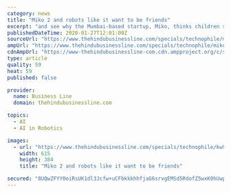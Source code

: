 ```yaml
---
category: news
title: "Miko 2 and robots like it want to be friends"
excerpt: "and see why the Mumbai-based startup, Miko, thinks children should use robots. The company was founded in October 2014 by three IIT Bombay post-graduates with an eye to solving ‘grave consumer problems’ using AI products. “We realised that today kids get hooked on to smartphones and tablets at a very young age,” said the co-founder Sneh ..."
publishedDateTime: 2020-01-27T12:01:00Z
sourceUrl: "https://www.thehindubusinessline.com/specials/technophile/miko-2-and-robots-like-it-want-to-be-friends/article30666015.ece"
ampUrl: "https://www.thehindubusinessline.com/specials/technophile/miko-2-and-robots-like-it-want-to-be-friends/article30666015.ece/amp/"
cdnAmpUrl: "https://www-thehindubusinessline-com.cdn.ampproject.org/c/s/www.thehindubusinessline.com/specials/technophile/miko-2-and-robots-like-it-want-to-be-friends/article30666015.ece/amp/"
type: article
quality: 59
heat: 59
published: false

provider:
  name: Business Line
  domain: thehindubusinessline.com

topics:
  - AI
  - AI in Robotics

images:
  - url: "https://www.thehindubusinessline.com/specials/technophile/kw99hc/article30666014.ece/ALTERNATES/LANDSCAPE_615/BlueMiko"
    width: 615
    height: 384
    title: "Miko 2 and robots like it want to be friends"

secured: "8UQwZFYY0oiRsUK1dl3Jcfw+uCFbkkkhhfjaG6srvgEMSd5RdofZ5wxK0hUwpIKuzgbUAF8dum4eT7s2FYkpcRu9hUMyLLdAvgNEygPkFe6v7tFS5sEerMv1V6GeZNDaaW/KgHa0wWAu2vzfQmfJ5JT9Xjg348WLEapvrCCb5/UyVZOTLIBrpNlrGq23psQmPJFeDq8oPPiCii8flrdo2S69oFx7Kvk8vxYmVW3OMUZdyzUWbgF24wKrw9rA4dFIzuuf/v4CeBi4O+G8wJYYaV9TE5pOYeTFvqykqkVXZIGEqeIG2TGfnzLNeq+HJF8XjjdSBTayoY9TvrXV+tyEp/dnom6vnq0lydF7fWqodEsAF0Nxd37QXqSZKUTLzIUdDL+pEx5KXImOk9FFmKR8n8A/DtPr/sIcDGq4NFGIYwxYMj83zEmhA0p9KV9M2kOwGCZYqkkzuDK870oVLN04VK+kGV1kByXhGoq7jCm43oc=;t3rSLB41kosQ7d3XFqXSgQ=="
---
```



